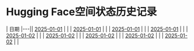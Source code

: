 # Hugging Face空间状态历史记录

| 日期 
|---|| [2025-01-01](https://github.com/ACRoota/HF-Space-Helper/commits/391559823b686c896148e99d040d4af02e71fefa/docs/index.html) |  |
| [2025-01-01](https://github.com/ACRoota/HF-Space-Helper/commits/5af2095624214dc597d7989fb617d25f023508fc/docs/index.html) |  |
| [2025-01-01](https://github.com/ACRoota/HF-Space-Helper/commits/47d35c7278128e9c0a56f7620980f45acbb4aa21/docs/index.html) |  |
| [2025-01-01](https://github.com/ACRoota/HF-Space-Helper/commits/433d58815871c0438b91f034a0c2233be2b5e2c2/docs/index.html) |  |
| [2025-01-02](https://github.com/ACRoota/HF-Space-Helper/commits/1b130cec1bc2c4509a9cd6894a6753cc01aeba94/docs/index.html) |  |
| [2025-01-02](https://github.com/ACRoota/HF-Space-Helper/commits/e51d502f7e49dad8c3b2c6729613ec188e2c4798/docs/index.html) |  |
| [2025-01-02](https://github.com/ACRoota/HF-Space-Helper/commits/dfaa6891fff39d6aeefb58535c656f051488cc89/docs/index.html) |  |
| [2025-01-02](https://github.com/ACRoota/HF-Space-Helper/commits/a1ef98b9f8b60aa00b278ae83a3cb2fd1fa16490/docs/index.html) |  |
| [2025-01-02](https://github.com/ACRoota/HF-Space-Helper/commits/ba4f837a5348523a148b7e5998705243d9aeda14/docs/index.html) |  |
